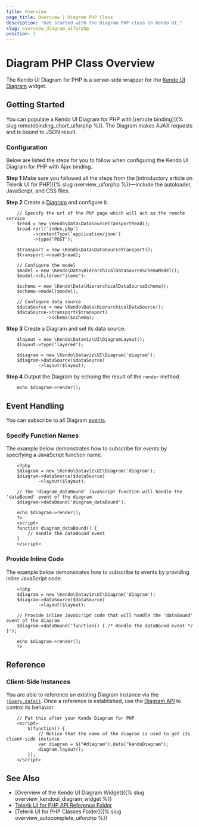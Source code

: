 ```yaml
---
title: Overview
page_title: Overview | Diagram PHP Class
description: "Get started with the Diagram PHP class in Kendo UI."
slug: overview_diagram_uiforphp
position: 1
---
```


# Diagram PHP Class Overview

The Kendo UI Diagram for PHP is a server-side wrapper for the [Kendo UI Diagram](/api/javascript/dataviz/ui/diagram) widget.

## Getting Started

You can populate a Kendo UI Diagram for PHP with [remote binding]({% slug remotebinding_chart_uiforphp %}). The Diagram makes AJAX requests and is bound to JSON result.

### Configuration

Below are listed the steps for you to follow when configuring the Kendo UI Diagram for PHP with Ajax binding.

**Step 1** Make sure you followed all the steps from the [introductory article on Telerik UI for PHP]({% slug overview_uiforphp %})&mdash;include the autoloader, JavaScript, and CSS files.

**Step 2** Create a [Diagram](/api/javascript/dataviz/ui/diagram) and configure it.



        // Specify the url of the PHP page which will act as the remote service
        $read = new \Kendo\Data\DataSourceTransportRead();
        $read->url('index.php')
              ->contentType('application/json')
              ->type('POST');

        $transport = new \Kendo\Data\DataSourceTransport();
        $transport->read($read);

        // Configure the model
        $model = new \Kendo\Data\HierarchicalDataSourceSchemaModel();
        $model->children("items");

        $schema = new \Kendo\Data\HierarchicalDataSourceSchema();
        $schema->model($model);

        // Configure data source
        $dataSource = new \Kendo\Data\HierarchicalDataSource();
        $dataSource->transport($transport)
                   ->schema($schema);

**Step 3** Create a Diagram and set its data source.



        $layout = new \Kendo\Dataviz\UI\DiagramLayout();
        $layout->type('layered');

        $diagram = new \Kendo\Dataviz\UI\Diagram('diagram');
        $diagram->dataSource($dataSource)
                ->layout($layout);

**Step 4** Output the Diagram by echoing the result of the `render` method.



        echo $diagram->render();


## Event Handling

You can subscribe to all Diagram [events](/api/javascript/dataviz/ui/diagram#events).

### Specify Function Names

The example below demonstrates how to subscribe for events by specifying a JavaScript function name.



        <?php
        $diagram = new \Kendo\Dataviz\UI\Diagram('diagram');
        $diagram->dataSource($dataSource)
                ->layout($layout);

        // The 'diagram_dataBound' JavaScript function will handle the 'dataBound' event of the diagram
        $diagram->dataBound('diagram_dataBound');

        echo $diagram->render();
        ?>
        <script>
        function diagram_dataBound() {
            // Handle the dataBound event
        }
        </script>

### Provide Inline Code

The example below demonstrates how to subscribe to events by providing inline JavaScript code.



        <?php
        $diagram = new \Kendo\Dataviz\UI\Diagram('diagram');
        $diagram->dataSource($dataSource)
                ->layout($layout);

        // Provide inline JavaScript code that will handle the 'dataBound' event of the diagram
        $diagram->dataBound('function() { /* Handle the dataBound event */ }');

        echo $diagram->render();
        ?>

<!--*-->
## Reference

### Client-Side Instances

You are able to reference an existing Diagram instance via the [`jQuery.data()`](https://api.jquery.com/jQuery.data/). Once a reference is established, use the [Diagram API](/api/javascript/dataviz/ui/diagram#methods) to control its behavior.



        // Put this after your Kendo Diagram for PHP
        <script>
            $(function() {
                // Notice that the name of the diagram is used to get its client-side instance
                var diagram = $("#diagram").data("kendoDiagram");
                diagram.layout();
            });
        </script>

## See Also

* [Overview of the Kendo UI Diagram Widget]({% slug overview_kendoui_diagram_widget %})
* [Telerik UI for PHP API Reference Folder](/api/php/Kendo/UI/AutoComplete)
* [Telerik UI for PHP Classes Folder]({% slug overview_autocomplete_uiforphp %})
